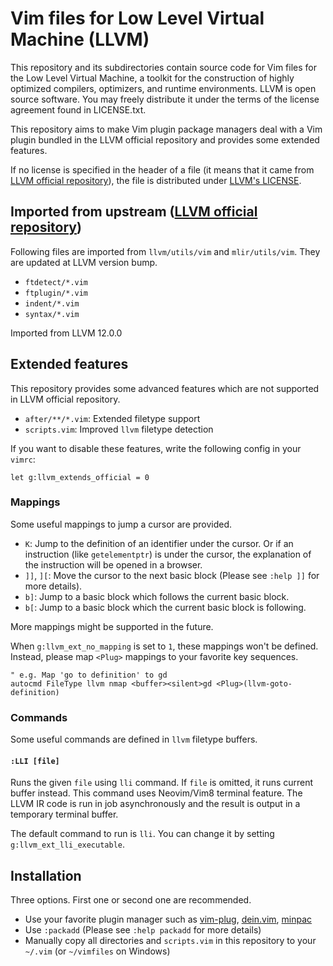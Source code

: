 Vim files for Low Level Virtual Machine (LLVM)
==============================================

This repository and its subdirectories contain source code for Vim files for the Low Level Virtual
Machine, a toolkit for the construction of highly optimized compilers, optimizers, and runtime
environments. LLVM is open source software. You may freely distribute it under the terms of the license
agreement found in LICENSE.txt.

This repository aims to make Vim plugin package managers deal with a Vim plugin bundled in the LLVM
official repository and provides some extended features.

If no license is specified in the header of a file (it means that it came from
[LLVM official repository][llvm]), the file is distributed under [LLVM's LICENSE](LICENSE.TXT).

## Imported from upstream ([LLVM official repository][llvm])

Following files are imported from `llvm/utils/vim` and `mlir/utils/vim`. They are updated at LLVM
version bump.

- `ftdetect/*.vim`
- `ftplugin/*.vim`
- `indent/*.vim`
- `syntax/*.vim`

Imported from LLVM 12.0.0

## Extended features

This repository provides some advanced features which are not supported in LLVM official repository.

- `after/**/*.vim`: Extended filetype support
- `scripts.vim`: Improved `llvm` filetype detection

If you want to disable these features, write the following config in your `vimrc`:

```vim
let g:llvm_extends_official = 0
```

### Mappings

Some useful mappings to jump a cursor are provided.

- `K`: Jump to the definition of an identifier under the cursor. Or if an instruction (like `getelementptr`)
  is under the cursor, the explanation of the instruction will be opened in a browser.
- `]]`, `][`: Move the cursor to the next basic block (Please see `:help ]]` for more details).
- `b]`: Jump to a basic block which follows the current basic block.
- `b[`: Jump to a basic block which the current basic block is following.

More mappings might be supported in the future.

When `g:llvm_ext_no_mapping` is set to `1`, these mappings won't be defined. Instead, please map `<Plug>`
mappings to your favorite key sequences.

```vim
" e.g. Map 'go to definition' to gd
autocmd FileType llvm nmap <buffer><silent>gd <Plug>(llvm-goto-definition)
```

### Commands

Some useful commands are defined in `llvm` filetype buffers.

#### `:LLI [file]`

Runs the given `file` using `lli` command. If `file` is omitted, it runs current buffer instead.
This command uses Neovim/Vim8 terminal feature. The LLVM IR code is run in job asynchronously and
the result is output in a temporary terminal buffer.

The default command to run is `lli`. You can change it by setting `g:llvm_ext_lli_executable`.

## Installation

Three options. First one or second one are recommended.

- Use your favorite plugin manager such as [vim-plug][], [dein.vim][], [minpac][]
- Use `:packadd` (Please see `:help packadd` for more details)
- Manually copy all directories and `scripts.vim` in this repository to your `~/.vim` (or `~/vimfiles` on Windows)

[llvm]: https://github.com/llvm/llvm-project
[vim-plug]: https://github.com/junegunn/vim-plug
[dein.vim]: https://github.com/Shougo/dein.vim
[minpac]: https://github.com/k-takata/minpac
